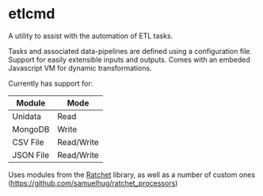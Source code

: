 etlcmd
======

A utility to assist with the automation of ETL tasks.


Tasks and associated data-pipelines are defined using a configuration file. Support for easily extensible inputs and outputs. Comes with an embeded Javascript VM for dynamic transformations.

Currently has support for:

| Module    | Mode       |
|-----------|------------|
| Unidata   | Read       |
| MongoDB   | Write      |
| CSV File  | Read/Write |
| JSON File | Read/Write |

Uses modules from the [Ratchet](https://github.com/dailyburn/ratchet) library, as well as a number of custom ones (https://github.com/samuelhug/ratchet_processors)
